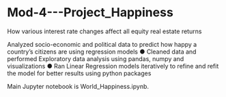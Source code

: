 # Mod-4---Project_Happiness

How various interest rate changes affect all equity real estate returns

Analyzed socio-economic and political data to predict how happy a country’s citizens are using regression models
●	Cleaned data and performed Exploratory data analysis using pandas, numpy and visualizations
●	Ran Linear Regression models iteratively to refine and refit the model for better results using python packages


Main Jupyter notebook is World_Happiness.ipynb.

